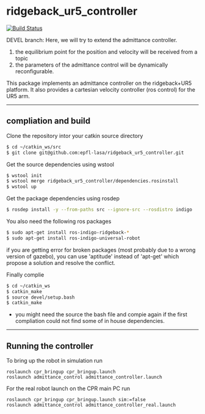 # ridgeback_ur5_controller
[![Build Status](https://travis-ci.com/epfl-lasa/ridgeback_ur5_controller.svg?token=m4ujgeX7fDuuc9CGktAM&branch=master)](https://travis-ci.com/epfl-lasa/ridgeback_ur5_controller)

DEVEL branch: Here, we will try to extend the admittance controller.
1) the equilibrium point for the position and velocity will be received from a topic
2) the parameters of the admittance control will be dynamically reconfigurable.




This package implements an admittance controller on the ridgeback+UR5 platform. It also provides a cartesian velocity controller (ros control) for the UR5 arm. 

---

## compliation and build

Clone the repository intor your catkin source directory
```bash
$ cd ~/catkin_ws/src
$ git clone git@github.com:epfl-lasa/ridgeback_ur5_controller.git
```

Get the source dependencies using wstool
```bash
$ wstool init
$ wstool merge ridgeback_ur5_controller/dependencies.rosinstall
$ wstool up
```
Get the package dependencies using rosdep
```bash
$ rosdep install -y --from-paths src --ignore-src --rosdistro indigo
```
You also need the following ros packages
```bash
$ sudo apt-get install ros-indigo-ridgeback-*
$ sudo apt-get install ros-indigo-universal-robot
```
if you are getting error for broken packages (most probably due to a wrong version of gazebo), you can use 'aptitude' instead of 'apt-get' which propose a solution and resolve the conflict. 


Finally complie
```bash
$ cd ~/catkin_ws
$ catkin_make
$ source devel/setup.bash
$ catkin_make
```
* you might need the source the bash file and compie again if the first compliation could not find some of in house dependencies.



---


## Running the controller


To bring up the robot in simulation run
```
roslaunch cpr_bringup cpr_bringup.launch
roslaunch admittance_control admittance_controller.launch
```
For the real robot launch on the CPR main PC run
```
roslaunch cpr_bringup cpr_bringup.launch sim:=false
roslaunch admittance_control admittance_controller_real.launch
```
